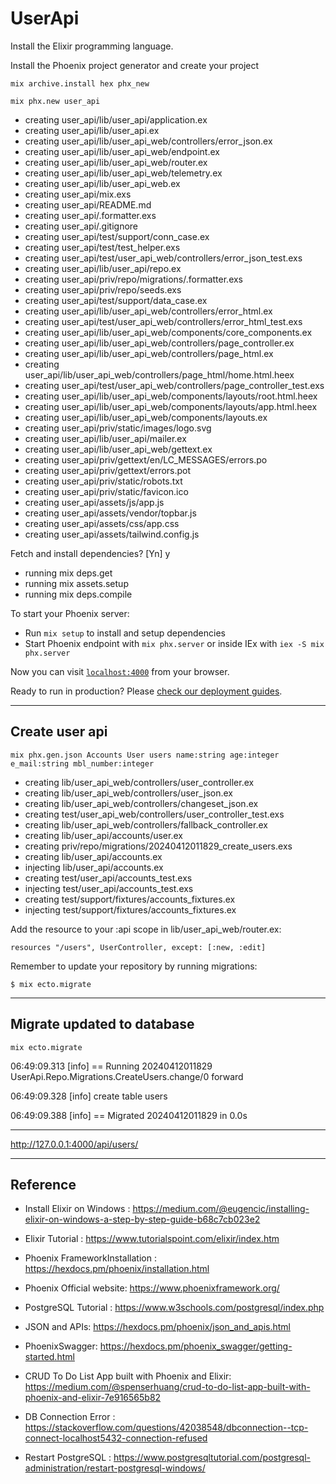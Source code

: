 # UserApi

Install the Elixir programming language.

Install the Phoenix project generator and create your project

    mix archive.install hex phx_new 

    mix phx.new user_api

* creating user_api/lib/user_api/application.ex
* creating user_api/lib/user_api.ex
* creating user_api/lib/user_api_web/controllers/error_json.ex
* creating user_api/lib/user_api_web/endpoint.ex
* creating user_api/lib/user_api_web/router.ex
* creating user_api/lib/user_api_web/telemetry.ex
* creating user_api/lib/user_api_web.ex
* creating user_api/mix.exs
* creating user_api/README.md
* creating user_api/.formatter.exs
* creating user_api/.gitignore
* creating user_api/test/support/conn_case.ex
* creating user_api/test/test_helper.exs
* creating user_api/test/user_api_web/controllers/error_json_test.exs
* creating user_api/lib/user_api/repo.ex
* creating user_api/priv/repo/migrations/.formatter.exs
* creating user_api/priv/repo/seeds.exs
* creating user_api/test/support/data_case.ex
* creating user_api/lib/user_api_web/controllers/error_html.ex
* creating user_api/test/user_api_web/controllers/error_html_test.exs
* creating user_api/lib/user_api_web/components/core_components.ex
* creating user_api/lib/user_api_web/controllers/page_controller.ex
* creating user_api/lib/user_api_web/controllers/page_html.ex
* creating user_api/lib/user_api_web/controllers/page_html/home.html.heex
* creating user_api/test/user_api_web/controllers/page_controller_test.exs
* creating user_api/lib/user_api_web/components/layouts/root.html.heex
* creating user_api/lib/user_api_web/components/layouts/app.html.heex
* creating user_api/lib/user_api_web/components/layouts.ex
* creating user_api/priv/static/images/logo.svg
* creating user_api/lib/user_api/mailer.ex
* creating user_api/lib/user_api_web/gettext.ex
* creating user_api/priv/gettext/en/LC_MESSAGES/errors.po
* creating user_api/priv/gettext/errors.pot
* creating user_api/priv/static/robots.txt
* creating user_api/priv/static/favicon.ico
* creating user_api/assets/js/app.js
* creating user_api/assets/vendor/topbar.js
* creating user_api/assets/css/app.css
* creating user_api/assets/tailwind.config.js

Fetch and install dependencies? [Yn] y
* running mix deps.get
* running mix assets.setup
* running mix deps.compile    

To start your Phoenix server:

  * Run `mix setup` to install and setup dependencies
  * Start Phoenix endpoint with `mix phx.server` or inside IEx with `iex -S mix phx.server`

Now you can visit [`localhost:4000`](http://localhost:4000) from your browser.

Ready to run in production? Please [check our deployment guides](https://hexdocs.pm/phoenix/deployment.html).

------------------------------------------------------------------------------------
## Create user api 

    mix phx.gen.json Accounts User users name:string age:integer e_mail:string mbl_number:integer

* creating lib/user_api_web/controllers/user_controller.ex
* creating lib/user_api_web/controllers/user_json.ex
* creating lib/user_api_web/controllers/changeset_json.ex
* creating test/user_api_web/controllers/user_controller_test.exs
* creating lib/user_api_web/controllers/fallback_controller.ex
* creating lib/user_api/accounts/user.ex
* creating priv/repo/migrations/20240412011829_create_users.exs
* creating lib/user_api/accounts.ex
* injecting lib/user_api/accounts.ex
* creating test/user_api/accounts_test.exs
* injecting test/user_api/accounts_test.exs
* creating test/support/fixtures/accounts_fixtures.ex
* injecting test/support/fixtures/accounts_fixtures.ex

Add the resource to your :api scope in lib/user_api_web/router.ex:

    resources "/users", UserController, except: [:new, :edit]


Remember to update your repository by running migrations:

    $ mix ecto.migrate
------------------------------------------------------------------------------------
## Migrate updated to database  

    mix ecto.migrate

06:49:09.313 [info] == Running 20240412011829 UserApi.Repo.Migrations.CreateUsers.change/0 forward

06:49:09.328 [info] create table users

06:49:09.388 [info] == Migrated 20240412011829 in 0.0s

------------------------------------------------------------------------------------

http://127.0.0.1:4000/api/users/

------------------------------------------------------------------------------------
## Reference

  * Install Elixir on Windows : https://medium.com/@eugencic/installing-elixir-on-windows-a-step-by-step-guide-b68c7cb023e2
  * Elixir Tutorial : https://www.tutorialspoint.com/elixir/index.htm
  * Phoenix FrameworkInstallation : https://hexdocs.pm/phoenix/installation.html
  * Phoenix Official website: https://www.phoenixframework.org/
  * PostgreSQL Tutorial : https://www.w3schools.com/postgresql/index.php

  * JSON and APIs: https://hexdocs.pm/phoenix/json_and_apis.html  
  * PhoenixSwagger: https://hexdocs.pm/phoenix_swagger/getting-started.html
  * CRUD To Do List App built with Phoenix and Elixir: https://medium.com/@spenserhuang/crud-to-do-list-app-built-with-phoenix-and-elixir-7e916565b82

  * DB Connection Error : https://stackoverflow.com/questions/42038548/dbconnection--tcp-connect-localhost5432-connection-refused
  * Restart PostgreSQL : https://www.postgresqltutorial.com/postgresql-administration/restart-postgresql-windows/

